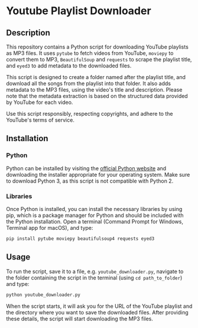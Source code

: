# Youtube Playlist Downloader

## Description

This repository contains a Python script for downloading YouTube playlists as MP3 files. It uses `pytube` to fetch videos from YouTube, `moviepy` to convert them to MP3, `BeautifulSoup` and `requests` to scrape the playlist title, and `eyed3` to add metadata to the downloaded files.

This script is designed to create a folder named after the playlist title, and download all the songs from the playlist into that folder. It also adds metadata to the MP3 files, using the video's title and description. Please note that the metadata extraction is based on the structured data provided by YouTube for each video.

Use this script responsibly, respecting copyrights, and adhere to the YouTube's terms of service.

## Installation

### Python

Python can be installed by visiting the [official Python website](https://www.python.org/) and downloading the installer appropriate for your operating system. Make sure to download Python 3, as this script is not compatible with Python 2.

### Libraries

Once Python is installed, you can install the necessary libraries by using pip, which is a package manager for Python and should be included with the Python installation. Open a terminal (Command Prompt for Windows, Terminal app for macOS), and type:

```bash
pip install pytube moviepy beautifulsoup4 requests eyed3
```

## Usage

To run the script, save it to a file, e.g. `youtube_downloader.py`, navigate to the folder containing the script in the terminal (using `cd path_to_folder`) and type:

```bash
python youtube_downloader.py
```

When the script starts, it will ask you for the URL of the YouTube playlist and the directory where you want to save the downloaded files. After providing these details, the script will start downloading the MP3 files.